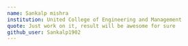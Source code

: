 ```yaml
---
name: Sankalp mishra
institution: United College of Engineering and Management
quote: Just work on it, result will be awesome for sure
github_user: Sankalp1902
---
```

